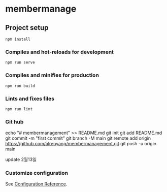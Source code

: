 # membermanage

## Project setup
```
npm install
```

### Compiles and hot-reloads for development
```
npm run serve
```

### Compiles and minifies for production
```
npm run build
```

### Lints and fixes files
```
npm run lint
```
### Git hub
echo "# membermanagement" >> README.md
git init
git add README.md
git commit -m "first commit"
git branch -M main
git remote add origin https://github.com/alrenyang/membermanagement.git
git push -u origin main


update 2월13일
### Customize configuration
See [Configuration Reference](https://cli.vuejs.org/config/).
